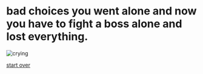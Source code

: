 # bad choices you went alone and now you have to fight a boss alone and lost everything.
![crying](https://images.emojiterra.com/google/android-11/128px/1f62d.png)

[start over ]()